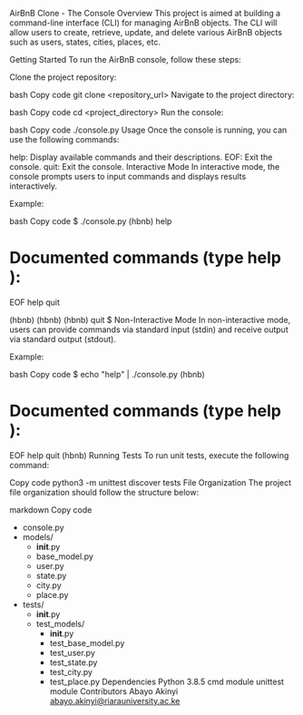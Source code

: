 AirBnB Clone - The Console
Overview
This project is aimed at building a command-line interface (CLI) for managing AirBnB objects. The CLI will allow users to create, retrieve, update, and delete various AirBnB objects such as users, states, cities, places, etc.

Getting Started
To run the AirBnB console, follow these steps:

Clone the project repository:

bash
Copy code
git clone <repository_url>
Navigate to the project directory:

bash
Copy code
cd <project_directory>
Run the console:

bash
Copy code
./console.py
Usage
Once the console is running, you can use the following commands:

help: Display available commands and their descriptions.
EOF: Exit the console.
quit: Exit the console.
Interactive Mode
In interactive mode, the console prompts users to input commands and displays results interactively.

Example:

bash
Copy code
$ ./console.py
(hbnb) help

Documented commands (type help <topic>):
========================================
EOF  help  quit

(hbnb) 
(hbnb) 
(hbnb) quit
$
Non-Interactive Mode
In non-interactive mode, users can provide commands via standard input (stdin) and receive output via standard output (stdout).

Example:

bash
Copy code
$ echo "help" | ./console.py
(hbnb)

Documented commands (type help <topic>):
========================================
EOF  help  quit
(hbnb) 
Running Tests
To run unit tests, execute the following command:

Copy code
python3 -m unittest discover tests
File Organization
The project file organization should follow the structure below:

markdown
Copy code
- console.py
- models/
  - __init__.py
  - base_model.py
  - user.py
  - state.py
  - city.py
  - place.py
- tests/
  - __init__.py
  - test_models/
    - __init__.py
    - test_base_model.py
    - test_user.py
    - test_state.py
    - test_city.py
    - test_place.py
Dependencies
Python 3.8.5
cmd module
unittest module
Contributors
Abayo Akinyi <abayo.akinyi@riarauniversity.ac.ke>
